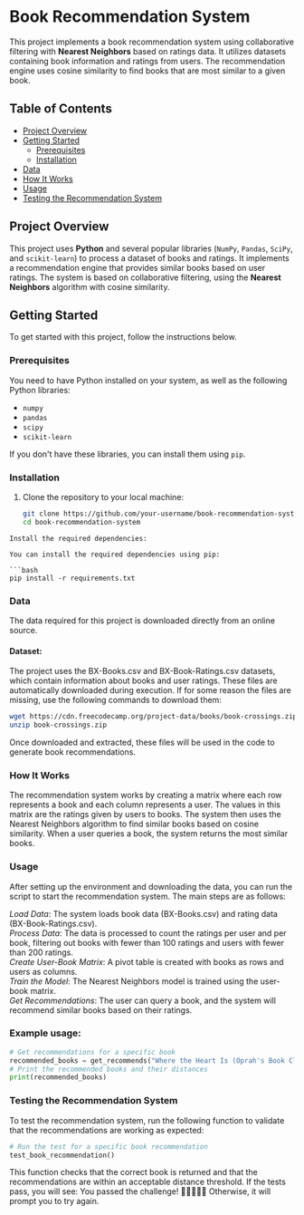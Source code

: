 # Book Recommendation System

This project implements a book recommendation system using collaborative filtering with **Nearest Neighbors** based on ratings data. It utilizes datasets containing book information and ratings from users. The recommendation engine uses cosine similarity to find books that are most similar to a given book.

## Table of Contents

- [Project Overview](#project-overview)
- [Getting Started](#getting-started)
  - [Prerequisites](#prerequisites)
  - [Installation](#installation)
- [Data](#data)
- [How It Works](#how-it-works)
- [Usage](#usage)
- [Testing the Recommendation System](#testing-the-recommendation-system)

## Project Overview

This project uses **Python** and several popular libraries (`NumPy`, `Pandas`, `SciPy`, and `scikit-learn`) to process a dataset of books and ratings. It implements a recommendation engine that provides similar books based on user ratings. The system is based on collaborative filtering, using the **Nearest Neighbors** algorithm with cosine similarity.

## Getting Started

To get started with this project, follow the instructions below.

### Prerequisites

You need to have Python installed on your system, as well as the following Python libraries:
- `numpy`
- `pandas`
- `scipy`
- `scikit-learn`

If you don't have these libraries, you can install them using `pip`.

### Installation

1. Clone the repository to your local machine:

   ```bash
   git clone https://github.com/your-username/book-recommendation-system.git
   cd book-recommendation-system
  ```
Install the required dependencies:

You can install the required dependencies using pip:

```bash
pip install -r requirements.txt
```

### Data

The data required for this project is downloaded directly from an online source.

#### Dataset:

The project uses the BX-Books.csv and BX-Book-Ratings.csv datasets, which contain information about books and user ratings.
These files are automatically downloaded during execution. If for some reason the files are missing, use the following commands to download them:

```bash
wget https://cdn.freecodecamp.org/project-data/books/book-crossings.zip
unzip book-crossings.zip
```
Once downloaded and extracted, these files will be used in the code to generate book recommendations.

### How It Works
The recommendation system works by creating a matrix where each row represents a book and each column represents a user.
The values in this matrix are the ratings given by users to books. The system then uses the Nearest Neighbors algorithm to find similar books based on cosine similarity. When a user queries a book, the system returns the most similar books.

### Usage
After setting up the environment and downloading the data, you can run the script to start the recommendation system. The main steps are as follows:

*Load Data*: The system loads book data (BX-Books.csv) and rating data (BX-Book-Ratings.csv).  
*Process Data*: The data is processed to count the ratings per user and per book, filtering out books with fewer than 100 ratings and users with fewer than 200 ratings.  
*Create User-Book Matrix*: A pivot table is created with books as rows and users as columns.  
*Train the Model*: The Nearest Neighbors model is trained using the user-book matrix.  
*Get Recommendations*: The user can query a book, and the system will recommend similar books based on their ratings.

### Example usage:

```python
# Get recommendations for a specific book
recommended_books = get_recommends("Where the Heart Is (Oprah's Book Club (Paperback))")
# Print the recommended books and their distances
print(recommended_books)
```
### Testing the Recommendation System
To test the recommendation system, run the following function to validate that the recommendations are working as expected:
```python
# Run the test for a specific book recommendation
test_book_recommendation()
```
This function checks that the correct book is returned and that the recommendations are within an acceptable distance threshold.
If the tests pass, you will see:
You passed the challenge! 🎉🎉🎉🎉🎉
Otherwise, it will prompt you to try again.

